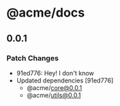 # @acme/docs

## 0.0.1

### Patch Changes

- 91ed776: Hey! I don't know
- Updated dependencies [91ed776]
  - @acme/core@0.0.1
  - @acme/utils@0.0.1
